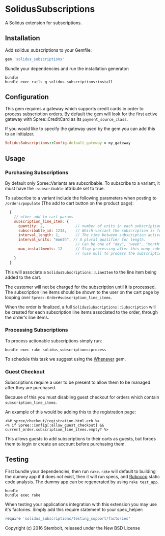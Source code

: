 # SolidusSubscriptions

A Solidus extension for subscriptions.

## Installation

Add solidus_subscriptions to your Gemfile:

```ruby
gem 'solidus_subscriptions'
```

Bundle your dependencies and run the installation generator:

```shell
bundle
bundle exec rails g solidus_subscriptions:install
```

## Configuration
This gem requires a gateway which supports credit cards in order to process
subscription orders. By default the gem will look for the first active gateway
with Spree::CreditCard as its `payment_source_class`.

If you would like to specify the gateway used by the gem you can add this to
an initialzer.

```ruby
SolidusSubscriptions::Config.default_gateway = my_gateway
```

## Usage

### Purchasing Subscriptions
By default only Spree::Variants are subscribable. To subscribe to a variant, it
must have the `:subscribable` attribute set to true.

To subscribe to a variant include the following parameters when posting to
`/orders/populate` (The add to cart button on the product page):

```js
  {
    // other add to cart params
    subscription_line_item: {
      quantity: 2,              // number of units in each subscription order.
      subscribable_id: 1234,    // Which variant the subscription is for.
      interval_length: 1,       // The time between subscription activations.
      interval_units: "month", // A plural qualifier for length.
                                // Can be one of "day", "week", "month", or "year".
      max_installments: 12      // Stop processing after this many subscription orders.
                                // (use null to process the subscription ad nauseam)
    }
  }
```

This will associate a `SolidusSubscriptions::LineItem` to the line item
being added to the cart.

The customer will not be charged for the subscription until it is processed. The
subscription line items should be shown to the user on the cart page by
looping over `Spree::Order#subscription_line_items`.

When the order is finalized, a full `SolidusSubscriptions::Subscription` will be
created for each subscription line items associated to the order, through the
order's line items.

### Processing Subscriptions

To process actionable subscriptions simply run:

`bundle exec rake solidus_subscriptions:process`

To schedule this task we suggest using the [Whenever](https://github.com/javan/whenever) gem.

### Guest Checkout

Subscriptions require a user to be present to allow them to be managed after
they are purchased.

Because of this you must  disabling guest checkout for orders
which contain `subscription_line_items`.

An example of this would be adding this to the registration page:

```erb
<%# spree/checkout/registration.html.erb %>
<% if Spree::Config[:allow_guest_checkout] && current_order.subscription_line_items.empty? %>
```

This allows guests to add subscriptions to their carts as guests, but forces them
to login or create an account before purchasing them.

## Testing

First bundle your dependencies, then run `rake`. `rake` will default to building the dummy app if it does not exist, then it will run specs, and [Rubocop](https://github.com/bbatsov/rubocop) static code analysis. The dummy app can be regenerated by using `rake test_app`.

```shell
bundle
bundle exec rake
```

When testing your applications integration with this extension you may use it's factories.
Simply add this require statement to your spec_helper:

```ruby
require 'solidus_subscriptions/testing_support/factories'
```

Copyright (c) 2016 Stembolt, released under the New BSD License
